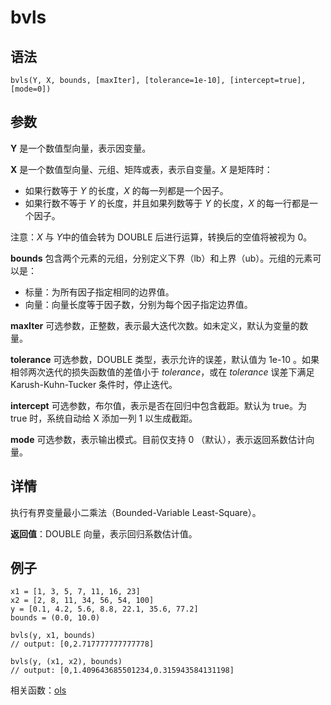 # bvls

## 语法

`bvls(Y, X, bounds, [maxIter], [tolerance=1e-10],
[intercept=true], [mode=0])`

## 参数

**Y** 是一个数值型向量，表示因变量。

**X** 是一个数值型向量、元组、矩阵或表，表示自变量。*X* 是矩阵时：

* 如果行数等于 *Y* 的长度，*X* 的每一列都是一个因子。
* 如果行数不等于 *Y* 的长度，并且如果列数等于 *Y* 的长度，*X* 的每一行都是一个因子。

注意：*X* 与 *Y*中的值会转为 DOUBLE 后进行运算，转换后的空值将被视为 0。

**bounds** 包含两个元素的元组，分别定义下界（lb）和上界（ub）。元组的元素可以是：

* 标量：为所有因子指定相同的边界值。
* 向量：向量长度等于因子数，分别为每个因子指定边界值。

**maxIter** 可选参数，正整数，表示最大迭代次数。如未定义，默认为变量的数量。

**tolerance** 可选参数，DOUBLE 类型，表示允许的误差，默认值为 1e-10 。如果相邻两次迭代的损失函数值的差值小于
*tolerance*，或在 *tolerance* 误差下满足 Karush-Kuhn-Tucker 条件时，停止迭代。

**intercept** 可选参数，布尔值，表示是否在回归中包含截距。默认为 true。为 true 时，系统自动给 X 添加一列 1 以生成截距。

**mode** 可选参数，表示输出模式。目前仅支持 0 （默认），表示返回系数估计向量。

## 详情

执行有界变量最小二乘法（Bounded-Variable Least-Square）。

**返回值**：DOUBLE 向量，表示回归系数估计值。

## 例子

```
x1 = [1, 3, 5, 7, 11, 16, 23]
x2 = [2, 8, 11, 34, 56, 54, 100]
y = [0.1, 4.2, 5.6, 8.8, 22.1, 35.6, 77.2]
bounds = (0.0, 10.0)

bvls(y, x1, bounds)
// output: [0,2.717777777777778]

bvls(y, (x1, x2), bounds)
// output: [0,1.409643685501234,0.315943584131198]
```

相关函数：[ols](../o/ols.md)

